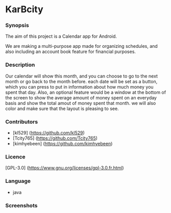 # KarBcity


### Synopsis 

The aim of this project is a Calendar app for Android.

We are making a multi-purpose app made for organizing schedules, and also including an account book feature for financial purposes.

### Description

Our calendar will show this month, and you can choose to go to the next month or go back to the month before. each date will be set as a button, which you can press to put in information about how much money you spent that day. Also, an optional feature would be a window at the bottom of the screen to show the average amount of money spent on an everyday basis and show the total amout of money spent that month. we will also color and make sure that the layout is pleasing to see.

### Contributors

* [kl529] (https://github.com/kl529)
* [Tcity765] (https://github.com/Tcity765)
* [kimhyebeen] (https://github.com/kimhyebeen)

### Licence

[GPL-3.0] (https://www.gnu.org/licenses/gpl-3.0.fr.html)

### Language   
- java

### Screenshots
